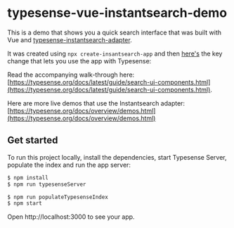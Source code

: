 # typesense-vue-instantsearch-demo

This is a demo that shows you a quick search interface that was built with Vue and [typesense-instantsearch-adapter](https://github.com/typesense/typesense-instantsearch-adapter).

It was created using `npx create-insantsearch-app` and then [here's](https://github.com/typesense/typesense-vue-instantsearch-demo/commit/a3e3d4d3306746ab933ed6c3102d3e6427064c80#diff-7a7a37b12ee1265d7e27577ec286120d2cbc0940908635e264a2be44ccb9a8a0R72-R99) the key change that lets you use the app with Typesense:

Read the accompanying walk-through here: [https://typesense.org/docs/latest/guide/search-ui-components.html](https://typesense.org/docs/latest/guide/search-ui-components.html).

Here are more live demos that use the Instantsearch adapter: [https://typesense.org/docs/overview/demos.html](https://typesense.org/docs/overview/demos.html)

## Get started

To run this project locally, install the dependencies, start Typesense Server, populate the index and run the app server:

```sh
$ npm install
$ npm run typesenseServer
```

```sh
$ npm run populateTypesenseIndex
$ npm start
```

Open http://localhost:3000 to see your app.


